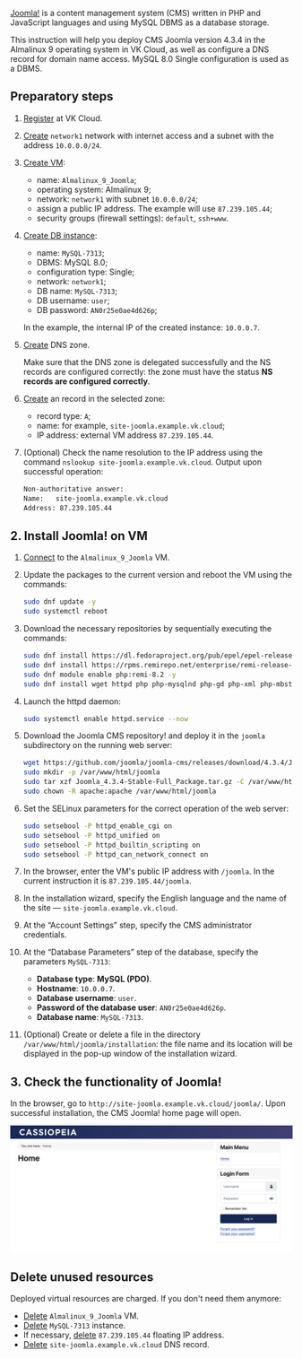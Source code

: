 [Joomla!](https://www.joomla.org) is a content management system (CMS) written in PHP and JavaScript languages and using MySQL DBMS as a database storage.

This instruction will help you deploy CMS Joomla version 4.3.4 in the Almalinux 9 operating system in VK Cloud, as well as configure a DNS record for domain name access. MySQL 8.0 Single configuration is used as a DBMS.

## Preparatory steps

1. [Register](/en/additionals/start/account-registration) at VK Cloud.
1. [Create](/en/networks/vnet/operations/manage-net#creating_a_network) `network1` network with internet access and a subnet with the address `10.0.0.0/24`.
1. [Create VM](/en/base/iaas/service-management/vm/vm-create):

   - name: `Almalinux_9_Joomla`;
   - operating system: Almalinux 9;
   - network: `network1` with subnet `10.0.0.0/24`;
   - assign a public IP address. The example will use `87.239.105.44`;
   - security groups (firewall settings): `default`, `ssh+www`.

1. [Create DB instance](/en/dbs/dbaas/instructions/create):

   - name: `MySQL-7313`;
   - DBMS: MySQL 8.0;
   - configuration type: Single;
   - network: `network1`;
   - DB name: `MySQL-7313`;
   - DB username: `user`;
   - DB password: `AN0r25e0ae4d626p`;

   In the example, the internal IP of the created instance: `10.0.0.7`.

1. [Create](/en/networks/dns/publicdns#creating_a_zone) DNS zone.

   <warn>

   Make sure that the DNS zone is delegated successfully and the NS records are configured correctly: the zone must have the status **NS records are configured correctly**.

   </warn>

1. [Create](/en/networks/dns/publicdns#adding_resource_records) an record in the selected zone:

   - record type: `A`;
   - name: for example, `site-joomla.example.vk.cloud`;
   - IP address: external VM address `87.239.105.44`.

1. (Optional) Check the name resolution to the IP address using the command `nslookup site-joomla.example.vk.cloud`. Output upon successful operation:

   ```bash
   Non-authoritative answer:
   Name:   site-joomla.example.vk.cloud
   Address: 87.239.105.44
   ```

## 2. Install Joomla! on VM

1. [Connect](/en/base/iaas/service-management/vm/vm-connect/vm-connect-nix) to the `Almalinux_9_Joomla` VM.
1. Update the packages to the current version and reboot the VM using the commands:

   ```bash
   sudo dnf update -y
   sudo systemctl reboot
   ```

1. Download the necessary repositories by sequentially executing the commands:

   ```bash
   sudo dnf install https://dl.fedoraproject.org/pub/epel/epel-release-latest-9.noarch.rpm -y
   sudo dnf install https://rpms.remirepo.net/enterprise/remi-release-9.rpm -y
   sudo dnf module enable php:remi-8.2 -y
   sudo dnf install wget httpd php php-mysqlnd php-gd php-xml php-mbstring php-intl php-pecl-zip -y
   ```

1. Launch the httpd daemon:

   ```bash
   sudo systemctl enable httpd.service --now
   ```

1. Download the Joomla CMS repository! and deploy it in the `joomla` subdirectory on the running web server:

   ```bash
   wget https://github.com/joomla/joomla-cms/releases/download/4.3.4/Joomla_4.3.4-Stable-Full_Package.tar.gz
   sudo mkdir -p /var/www/html/joomla
   sudo tar xzf Joomla_4.3.4-Stable-Full_Package.tar.gz -C /var/www/html/joomla/
   sudo chown -R apache:apache /var/www/html/joomla
   ```

1. Set the SELinux parameters for the correct operation of the web server:

   ```bash
   sudo setsebool -P httpd_enable_cgi on
   sudo setsebool -P httpd_unified on
   sudo setsebool -P httpd_builtin_scripting on
   sudo setsebool -P httpd_can_network_connect on
   ```

1. In the browser, enter the VM's public IP address with `/joomla`. In the current instruction it is `87.239.105.44/joomla`.
1. In the installation wizard, specify the English language and the name of the site — `site-joomla.example.vk.cloud`.
1. At the “Account Settings” step, specify the CMS administrator credentials.
1. At the “Database Parameters” step of the database, specify the parameters `MySQL-7313`:

   - **Database type**: **MySQL (PDO)**.
   - **Hostname**: `10.0.0.7`.
   - **Database username**: `user`.
   - **Password of the database user**: `AN0r25e0ae4d626p`.
   - **Database name**: `MySQL-7313`.

1. (Optional) Create or delete a file in the directory `/var/www/html/joomla/installation`: the file name and its location will be displayed in the pop-up window of the installation wizard.

## 3. Check the functionality of Joomla!

In the browser, go to `http://site-joomla.example.vk.cloud/joomla/`. Upon successful installation, the CMS Joomla! home page will open.

![](assets/joomla_main.png)

## Delete unused resources

Deployed virtual resources are charged. If you don't need them anymore:

- [Delete](/en/base/iaas/service-management/vm/vm-manage#deleting_a_vm) `Almalinux_9_Joomla` VM.
- [Delete](/en/dbs/dbaas/instructions/delete) `MySQL-7313` instance.
- If necessary, [delete](/en/networks/vnet/operations/manage-floating-ip#removing_floating_ip_address_from_the_project) `87.239.105.44` floating IP address.
- [Delete](/en/networks/dns/publicdns#deleting_resource_records) `site-joomla.example.vk.cloud` DNS record.
